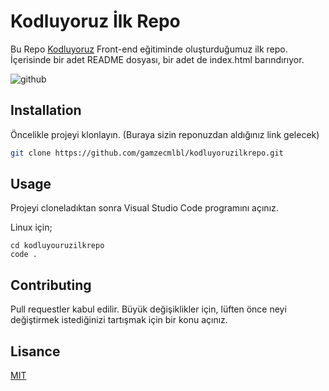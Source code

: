 # Kodluyoruz İlk Repo

Bu Repo	[Kodluyoruz](https://www.kodluyoruz.org) Front-end eğitiminde oluşturduğumuz ilk repo. İçerisinde bir adet README dosyası, bir adet de index.html barındırıyor.

![github](https://github.com/gamzecmlbl/kodluyoruzilkrepo/assets/133891285/edec9409-d8b2-42fe-b621-d64e7c40eccc)


## Installation

Öncelikle projeyi klonlayın. (Buraya sizin reponuzdan aldığınız link gelecek)

```bash
git clone https://github.com/gamzecmlbl/kodluyoruzilkrepo.git
```

## Usage

Projeyi cloneladıktan sonra Visual Studio Code programını açınız. 

Linux için;
```linux
cd kodluyouruzilkrepo
code .
```

## Contributing
Pull requestler kabul edilir. Büyük değişiklikler için, lüften önce neyi değiştirmek istediğinizi tartışmak için bir konu açınız.


## Lisance
[MIT](https://choosealicense.com/licenses/mit/)
